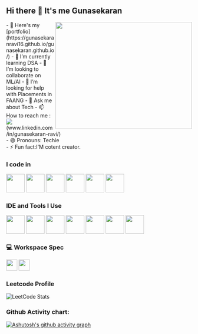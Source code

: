 ## Hi there 👋 It's me Gunasekaran

<img align="right" width="370" height="290" src="https://i.pinimg.com/originals/47/f0/34/47f0342cec72b800463bf003eac1257e.gif">
- 🔭 Here's my [portfolio](https://gunasekaranravi16.github.io/gunasekaran.github.io/)                                                 
- 🌱 I’m currently learning DSA
- 👯 I’m looking to collaborate on ML/AI
- 🤔 I’m looking for help with Placements in FAANG
- 💬 Ask me about Tech
- 📫 How to reach me :
<br>  <img src="https://img.shields.io/badge/LinkedIn-0077B5?style=for-the-badge&logo=linkedin&logoColor=white" />(www.linkedin.com/in/gunasekaran-ravi/)
<br>
- 😄 Pronouns: Techie
<br>
- ⚡ Fun fact:I'M cotent creator.

### I code in
<img height="50" width="50" src="https://img.icons8.com/color/48/000000/python.png" />   <img height="50" width="50" src="https://img.icons8.com/color/48/000000/java-coffee-cup-logo.png" /> <img height="50" width="50" src="https://img.icons8.com/color/48/000000/html-5.png" /> <img height="50" width="50" src="https://img.icons8.com/color/48/000000/css3.png" /> 
<img height="50" width="50" src="https://img.icons8.com/color/48/000000/javascript.png"/> <img height="50" width="50" src="https://img.icons8.com/color/48/000000/mysql-logo.png"/>

### IDE and Tools I Use
<img height="50" width="50" src="https://img.icons8.com/color/48/000000/visual-studio-code-2019.png"/> <img height="50" width="50" src="https://img.icons8.com/color/48/000000/pycharm.png"/> <img height="50" width="50" src="https://img.icons8.com/color/50/000000/git.png"/> <img height="50" src="https://img.icons8.com/officel/480/null/java-eclipse.png"/> <img height="50" src="https://img.icons8.com/color/480/null/notion--v1.png" /> <img height="50" width="50" src="https://img.icons8.com/doodle/48/000000/adobe-photoshop.png"/> <img height="50" width="50" src="https://img.icons8.com/doodle/48/000000/adobe-premiere-pro.png"/>

### 💻 Workspace Spec
<img height="30" src="https://img.shields.io/badge/lenovo-ED1C24?style=for-the-badge&logo=lenovo&logoColor=white"/> <img height="30" src="https://img.shields.io/badge/AMD-Ryzen_5_7520u-ED1C24?style=for-the-badge&logo=amd&logoColor=white"/> 
### Leetcode Profile
![LeetCode Stats](https://leetcard.jacoblin.cool/gunasekaranravi15?theme=dark&font=Cutive%20Mono)

### Github Activity chart:
[![Ashutosh's github activity graph](https://github-readme-activity-graph.vercel.app/graph?username=GunaSekaranRavi16&bg_color=000000&color=ffffff&line=00ff2a&point=fcfcfc&area=true&hide_border=true)](https://github.com/ashutosh00710/github-readme-activity-graph)
